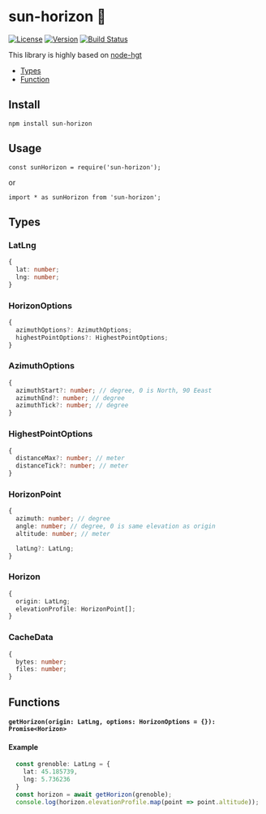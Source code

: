 # sun-horizon 🌄
[![License](https://img.shields.io/npm/l/sun-horizon.svg)](LICENSE)
[![Version](https://img.shields.io/npm/v/sun-horizon.svg)](https://www.npmjs.com/package/spongebob-speech)
[![Build Status](https://travis-ci.org/Jeremy38100/sun-horizon.svg?branch=master)](https://travis-ci.org/Jeremy38100/sun-horizon)


This library is highly based on [node-hgt](https://github.com/perliedman/node-hgt)

 - [Types](#Types)
 - [Function](#Functions)

## Install
`npm install sun-horizon`

## Usage

`const sunHorizon = require('sun-horizon');`

or

`import * as sunHorizon from 'sun-horizon';`

## Types

### LatLng
```ts
{
  lat: number;
  lng: number;
}
```

### HorizonOptions
```ts
{
  azimuthOptions?: AzimuthOptions;
  highestPointOptions?: HighestPointOptions;
}
```

### AzimuthOptions
```ts
{
  azimuthStart?: number; // degree, 0 is North, 90 Eeast
  azimuthEnd?: number; // degree
  azimuthTick?: number; // degree
}
```

### HighestPointOptions
```ts
{
  distanceMax?: number; // meter
  distanceTick?: number; // meter
}
```

### HorizonPoint
```ts
{
  azimuth: number; // degree
  angle: number; // degree, 0 is same elevation as origin
  altitude: number; // meter

  latLng?: LatLng;
}
```

### Horizon
```ts
{
  origin: LatLng;
  elevationProfile: HorizonPoint[];
}
```

### CacheData
```ts
{
  bytes: number;
  files: number;
}
```

## Functions

#### `getHorizon(origin: LatLng, options: HorizonOptions = {}): Promise<Horizon>`

#### Example
```ts
  const grenoble: LatLng = {
    lat: 45.185739,
    lng: 5.736236
  }
  const horizon = await getHorizon(grenoble);
  console.log(horizon.elevationProfile.map(point => point.altitude));
```
